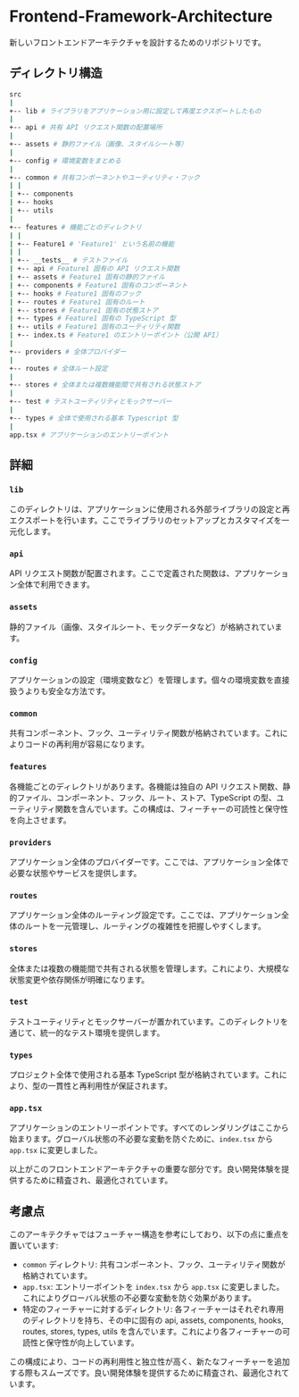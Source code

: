 # Frontend-Framework-Architecture

新しいフロントエンドアーキテクチャを設計するためのリポジトリです。

## ディレクトリ構造

```sh
src
|
+-- lib # ライブラリをアプリケーション用に設定して再度エクスポートしたもの
|
+-- api # 共有 API リクエスト関数の配置場所
|
+-- assets # 静的ファイル（画像、スタイルシート等）
|
+-- config # 環境変数をまとめる
|
+-- common # 共有コンポーネントやユーティリティ・フック
| |
| +-- components
| +-- hooks
| +-- utils
|
+-- features # 機能ごとのディレクトリ
| |
| +-- Feature1 # 'Feature1' という名前の機能
| |
| +-- __tests__ # テストファイル
| +-- api # Feature1 固有の API リクエスト関数
| +-- assets # Feature1 固有の静的ファイル
| +-- components # Feature1 固有のコンポーネント
| +-- hooks # Feature1 固有のフック
| +-- routes # Feature1 固有のルート
| +-- stores # Feature1 固有の状態ストア
| +-- types # Feature1 固有の TypeScript 型
| +-- utils # Feature1 固有のユーティリティ関数
| +-- index.ts # Feature1 のエントリーポイント（公開 API）
|
+-- providers # 全体プロバイダー
|
+-- routes # 全体ルート設定
|
+-- stores # 全体または複数機能間で共有される状態ストア
|
+-- test # テストユーティリティとモックサーバー
|
+-- types # 全体で使用される基本 Typescript 型
|
app.tsx # アプリケーションのエントリーポイント
```

## 詳細

### `lib`

このディレクトリは、アプリケーションに使用される外部ライブラリの設定と再エクスポートを行います。ここでライブラリのセットアップとカスタマイズを一元化します。

### `api`

API リクエスト関数が配置されます。ここで定義された関数は、アプリケーション全体で利用できます。

### `assets`

静的ファイル（画像、スタイルシート、モックデータなど）が格納されています。

### `config`

アプリケーションの設定（環境変数など）を管理します。個々の環境変数を直接扱うよりも安全な方法です。

### `common`

共有コンポーネント、フック、ユーティリティ関数が格納されています。これによりコードの再利用が容易になります。

### `features`

各機能ごとのディレクトリがあります。各機能は独自の API リクエスト関数、静的ファイル、コンポーネント、フック、ルート、ストア、TypeScript の型、ユーティリティ関数を含んでいます。この構成は、フィーチャーの可読性と保守性を向上させます。

### `providers`

アプリケーション全体のプロバイダーです。ここでは、アプリケーション全体で必要な状態やサービスを提供します。

### `routes`

アプリケーション全体のルーティング設定です。ここでは、アプリケーション全体のルートを一元管理し、ルーティングの複雑性を把握しやすくします。

### `stores`

全体または複数の機能間で共有される状態を管理します。これにより、大規模な状態変更や依存関係が明確になります。

### `test`

テストユーティリティとモックサーバーが置かれています。このディレクトリを通じて、統一的なテスト環境を提供します。

### `types`

プロジェクト全体で使用される基本 TypeScript 型が格納されています。これにより、型の一貫性と再利用性が保証されます。

### `app.tsx`

アプリケーションのエントリーポイントです。すべてのレンダリングはここから始まります。グローバル状態の不必要な変動を防ぐために、`index.tsx` から `app.tsx` に変更しました。

以上がこのフロントエンドアーキテクチャの重要な部分です。良い開発体験を提供するために精査され、最適化されています。

## 考慮点

このアーキテクチャではフューチャー構造を参考にしており、以下の点に重点を置いています:

- `common` ディレクトリ: 共有コンポーネント、フック、ユーティリティ関数が格納されています。
- `app.tsx`: エントリーポイントを `index.tsx` から `app.tsx` に変更しました。これによりグローバル状態の不必要な変動を防ぐ効果があります。
- 特定のフィーチャーに対するディレクトリ: 各フィーチャーはそれぞれ専用のディレクトリを持ち、その中に固有の api, assets, components, hooks, routes, stores, types, utils を含んでいます。これにより各フィーチャーの可読性と保守性が向上しています。

この構成により、コードの再利用性と独立性が高く、新たなフィーチャーを追加する際もスムーズです。良い開発体験を提供するために精査され、最適化されています。
